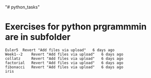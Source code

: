 "# python_tasks" 
# Exercises for python prgrammmin are in subfolder

 	Euler5 	Revert "Add files via upload" 	6 days ago
	Week1--2 	Revert "Add files via upload" 	6 days ago
	collatz 	Revert "Add files via upload" 	6 days ago
	factorial 	Revert "Add files via upload" 	6 days ago
	fibonacci 	Revert "Add files via upload" 	6 days ago
	iris
